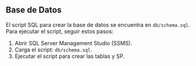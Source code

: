 ## Base de Datos

El script SQL para crear la base de datos se encuentra en `db/schema.sql`. Para ejecutar el script, seguir estos pasos:

1. Abrir SQL Server Management Studio (SSMS).
2. Carga el script: `db/schema.sql`.
3. Ejecutar el script para crear las tablas y SP.